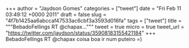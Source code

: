 
+++
author = "Jaydson Gomes"
categories = ["tweet"]
date = "Fri Feb 11 03:49:12 +0000 2011"
draft = false
slug = "4f7b1425aa6abccaf47533ac6cbf3a3593d016fa"
tags = ["tweet"]
title = """BebadoFellings RT @chapax..."""
tweet = true
micro = true
tweet_url = "https://twitter.com/jaydson/status/35908183155421184"
+++
BebadoFellings RT @chapax coisa boa ir num puteiro =)
